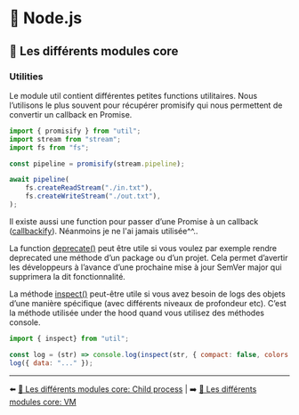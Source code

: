 # 🐢 Node.js

## 🌟 Les différents modules core

### Utilities

Le module util contient différentes petites functions utilitaires. Nous l’utilisons le plus souvent pour récupérer promisify qui nous permettent de convertir un callback en Promise.

```js
import { promisify } from "util";
import stream from "stream";
import fs from "fs";

const pipeline = promisify(stream.pipeline);

await pipeline(
    fs.createReadStream("./in.txt"),
    fs.createWriteStream("./out.txt"),
);
```

Il existe aussi une function pour passer d’une Promise à un callback ([callbackify](https://nodejs.org/api/util.html#util_util_callbackify_original)). Néanmoins je ne l'ai jamais utilisée^^..

La function [deprecate()](https://nodejs.org/api/util.html#util_util_deprecate_fn_msg_code) peut être utile si vous voulez par exemple rendre deprecated une méthode d’un package ou d’un projet. Cela permet d’avertir les développeurs à l’avance d’une prochaine mise à jour SemVer major qui supprimera la dit fonctionnalité.

La méthode [inspect()](https://nodejs.org/api/util.html#util_util_inspect_object_showhidden_depth_colors) peut-être utile si vous avez besoin de logs des objets d’une manière spécifique (avec différents niveaux de profondeur etc). C’est la méthode utilisée under the hood quand vous utilisez des méthodes console.

```js
import { inspect} from "util";

const log = (str) => console.log(inspect(str, { compact: false, colors: true }));
log({ data: "..." });
```

---

⬅️ [🌟 Les différents modules core: Child process](./8-child_process.md) |
➡️ [🌟 Les différents modules core: VM](./10-vm.md)
